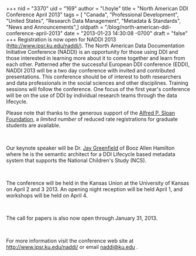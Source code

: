 +++
nid = "3370"
uid = "169"
author = "l.hoyle"
title = "North American DDI Conference April 2013"
tags = [ "Canada", "Professional Development", "United States", "Research Data Management", "Metadata & Standards", "News and Announcements",]
oldpath = "/blog/north-american-ddi-conference-april-2013"
date = "2013-01-23 14:30:08 -0700"
draft = "false"
+++
Registration is now open for NADDI 2013
(<http://www.ipsr.ku.edu/naddi/>). The North American Data Documentation
Initiative Conference (NADDI) is an opportunity for those using DDI and
those interested in learning more about it to come together and learn
from each other. Patterned after the successful European DDI conference
(EDDI), NADDI 2013 will be a two day conference with invited and
contributed presentations. This conference should be of interest to both
researchers and data professionals in the social sciences and other
disciplines. Training sessions will follow the conference. One focus of
the first year\'s conference will be on the use of DDI by individual
research teams through the data lifecycle.  

Please note that thanks to the generous support of the [Alfred P. Sloan
Foundation](http://www.sloan.org/), a *limited number* of reduced rate
registrations for graduate students are available.

 

Our keynote speaker will be Dr. [Jay
Greenfield](http://www.ipsr.ku.edu/naddi/JayGreenfield.shtml) of Booz
Allen Hamilton where he is the semantic architect for a DDI Lifecycle
based metadata system that supports the National Children\'s Study
(NCS).

 

The conference will be held in the Kansas Union at the University of
Kansas on April 2 and 3 2013. An opening night reception will be held
April 1, and workshops will be held on April 4.

 

The call for papers is also now open through January 31, 2013.

 

For more information visit the conference web site at
<http://www.ipsr.ku.edu/naddi/> or email <naddi@ku.edu> .
